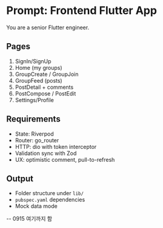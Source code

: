 # Prompt: Frontend Flutter App

You are a senior Flutter engineer.

## Pages
1. SignIn/SignUp
2. Home (my groups)
3. GroupCreate / GroupJoin
4. GroupFeed (posts)
5. PostDetail + comments
6. PostCompose / PostEdit
7. Settings/Profile

## Requirements
- State: Riverpod
- Router: go_router
- HTTP: dio with token interceptor
- Validation sync with Zod
- UX: optimistic comment, pull-to-refresh

## Output
- Folder structure under `lib/`
- `pubspec.yaml` dependencies
- Mock data mode

--
0915 여기까지 함
